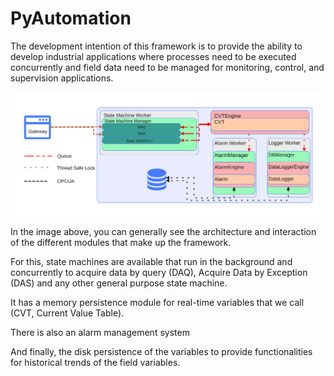 # PyAutomation

The development intention of this framework is to provide the ability to develop industrial applications where processes need to be executed concurrently and field data need to be managed for monitoring, control, and supervision applications.



![Core](docs/img/PyAutomationCore.svg)

In the image above, you can generally see the architecture and interaction of the different modules that make up the framework.

For this, state machines are available that run in the background and concurrently to acquire data by query (DAQ), Acquire Data by Exception (DAS) and any other general purpose state machine.

It has a memory persistence module for real-time variables that we call (CVT, Current Value Table).

There is also an alarm management system

And finally, the disk persistence of the variables to provide functionalities for historical trends of the field variables.